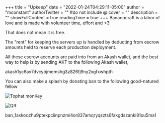 +++
title = "Upkeep"
date = "2022-01-24T04:29:11-05:00"
author = "mconstant"
authorTwitter = "" #do not include @
cover = ""
description = ""
showFullContent = true
readingTime = true
+++
Bananocraft is a labor of love and is made with volunteer time, effort and <3

That does not mean it is free.

The "rent" for keeping the servers up is handled by deducting from escrow amounts held to reserve each production deployment.

All these escrow accounts are paid into from an Akash wallet, and the best way to help is by sending AKT to the following Akash wallet, 

akash1yc6av7dvcypjmemshg3z826fj9ny2xgfxwhpth

You can also make a splash by donating ban to the following good-natured fellow

![Tophat monKey](/tophat.png)

![QR](/qr.png)

ban_1axkoqzhu9ptekpciinpnzmi4or837amqryqszts6fakgdszanki81xu5ma1
